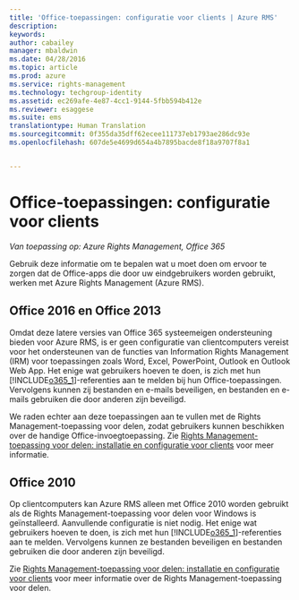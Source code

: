 ```yaml
---
title: 'Office-toepassingen: configuratie voor clients | Azure RMS'
description: 
keywords: 
author: cabailey
manager: mbaldwin
ms.date: 04/28/2016
ms.topic: article
ms.prod: azure
ms.service: rights-management
ms.technology: techgroup-identity
ms.assetid: ec269afe-4e87-4cc1-9144-5fbb594b412e
ms.reviewer: esaggese
ms.suite: ems
translationtype: Human Translation
ms.sourcegitcommit: 0f355da35dff62ecee111737eb1793ae286dc93e
ms.openlocfilehash: 607de5e4699d654a4b7895bacde8f18a9707f8a1


---
```


# Office-toepassingen: configuratie voor clients

*Van toepassing op: Azure Rights Management, Office 365*


Gebruik deze informatie om te bepalen wat u moet doen om ervoor te zorgen dat de Office-apps die door uw eindgebruikers worden gebruikt, werken met Azure Rights Management (Azure RMS).

## Office 2016 en Office 2013
Omdat deze latere versies van Office 365 systeemeigen ondersteuning bieden voor Azure RMS, is er geen configuratie van clientcomputers vereist voor het ondersteunen van de functies van Information Rights Management (IRM) voor toepassingen zoals Word, Excel, PowerPoint, Outlook en Outlook Web App. Het enige wat gebruikers hoeven te doen, is zich met hun [!INCLUDE[o365_1](../includes/o365_1_md.md)]-referenties aan te melden bij hun Office-toepassingen. Vervolgens kunnen zij bestanden en e-mails beveiligen, en bestanden en e-mails gebruiken die door anderen zijn beveiligd.

We raden echter aan deze toepassingen aan te vullen met de Rights Management-toepassing voor delen, zodat gebruikers kunnen beschikken over de handige Office-invoegtoepassing. Zie [Rights Management-toepassing voor delen: installatie en configuratie voor clients](configure-sharing-app.md) voor meer informatie.

## Office 2010
Op clientcomputers kan Azure RMS alleen met Office 2010 worden gebruikt als de Rights Management-toepassing voor delen voor Windows is geïnstalleerd. Aanvullende configuratie is niet nodig. Het enige wat gebruikers hoeven te doen, is zich met hun [!INCLUDE[o365_1](../includes/o365_1_md.md)]-referenties aan te melden. Vervolgens kunnen ze bestanden beveiligen en bestanden gebruiken die door anderen zijn beveiligd.

Zie [Rights Management-toepassing voor delen: installatie en configuratie voor clients](configure-sharing-app.md) voor meer informatie over de Rights Management-toepassing voor delen.




<!--HONumber=Jul16_HO3-->


